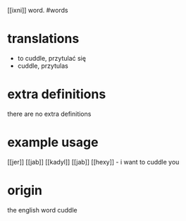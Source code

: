 [[ixni]] word.
#words
# translations
- to cuddle, przytulać się
- cuddle, przytulas
# extra definitions
there are no extra definitions
# example usage
[[jer]] [[jab]] [[kadyl]] [[jab]] [[hexy]] - i want to cuddle you 
# origin 
the english word cuddle